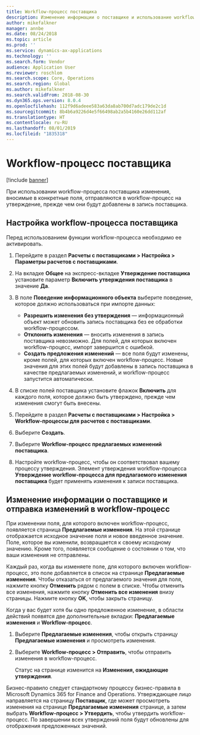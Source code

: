 ```yaml
---
title: Workflow-процесс поставщика
description: Изменение информации о поставщике и использование workflow-процесса для ее утверждения.
author: mikefalkner
manager: annbe
ms.date: 08/24/2018
ms.topic: article
ms.prod: ''
ms.service: dynamics-ax-applications
ms.technology: ''
ms.search.form: Vendor
audience: Application User
ms.reviewer: roschlom
ms.search.scope: Core, Operations
ms.search.region: Global
ms.author: mikefalkner
ms.search.validFrom: 2018-08-30
ms.dyn365.ops.version: 8.0.4
ms.openlocfilehash: 112f9d6adeee583a63da8ab700d7adc179de2c1d
ms.sourcegitcommit: 8b4b6a9226d4e5f66498ab2a5b4160e26dd112af
ms.translationtype: HT
ms.contentlocale: ru-RU
ms.lasthandoff: 08/01/2019
ms.locfileid: "1835318"
---
```

# <a name="vendor-workflow"></a>Workflow-процесс поставщика

[!include [banner](../includes/banner.md)]

При использовании workflow-процесса поставщика изменения, вносимые в конкретные поля, отправляются в workflow-процесс на утверждение, прежде чем они будут добавлены в запись поставщика.

## <a name="set-up-the-vendor-workflow"></a>Настройка workflow-процесса поставщика

Перед использованием функции workflow-процесса необходимо ее активировать.

1. Перейдите в раздел **Расчеты с поставщиками \> Настройка \> Параметры расчетов с поставщиками**.
2. На вкладке **Общее** на экспресс-вкладке **Утверждение поставщика** установите параметр **Включить утверждения поставщика** в значение **Да**.
3. В поле **Поведение информационного объекта** выберите поведение, которое должно использоваться при импорте данных:

    - **Разрешить изменения без утверждения** — информационный объект может обновить запись поставщика без ее обработки workflow-процессом.
    - **Отклонить изменения** — вносить изменения в запись поставщика невозможно. Для полей, для которых включен workflow-процесс, импорт завершится с ошибкой.
    - **Создать предложения изменений** — все поля будут изменены, кроме полей, для которых включен workflow-процесс. Новые значения для этих полей будут добавлены в запись поставщика в качестве предлагаемых изменений, и workflow-процесс запустится автоматически.

4. В списке полей поставщика установите флажок **Включить** для каждого поля, которое должно быть утверждено, прежде чем изменения смогут быть внесены.
5. Перейдите в раздел **Расчеты с поставщиками \> Настройка \> Workflow-процессы для расчетов с поставщиками**.
6. Выберите **Создать**.
7. Выберите **Workflow-процесс предлагаемых изменений поставщика**. 
8. Настройте workflow-процесс, чтобы он соответствовал вашему процессу утверждения. Элемент утверждения workflow-процесса **Утверждение workflow-процесса для предлагаемого изменения поставщика** будет применять изменения к записи поставщика.

## <a name="change-vendor-information-and-submit-the-changes-to-the-workflow"></a>Изменение информации о поставщике и отправка изменений в workflow-процесс

При изменении поля, для которого включен workflow-процесс, появляется страница **Предлагаемые изменения**. На этой странице отображается исходное значение поля и новое введенное значение. Поле, которое вы изменили, возвращается к своему исходному значению. Кроме того, появляется сообщение о состоянии о том, что ваши изменения не отправлены. 

Каждый раз, когда вы изменяете поле, для которого включен workflow-процесс, это поле добавляется в список на странице **Предлагаемые изменения**. Чтобы отказаться от предлагаемого значения для поля, нажмите кнопку **Отменить** рядом с полем в списке. Чтобы отменить все изменения, нажмите кнопку **Отменить все изменения** внизу страницы. Нажмите кнопку **OK**, чтобы закрыть страницу.

Когда у вас будет хотя бы одно предложенное изменение, в области действий появятся две дополнительные вкладки: **Предлагаемые изменения** и **Workflow-процесс**.

1. Выберите **Предлагаемые изменения**, чтобы открыть страницу **Предлагаемые изменения** и просмотреть изменения.
2. Выберите **Workflow-процесс \> Отправить**, чтобы отправить изменения в workflow-процесс.

    Статус на странице изменится на **Изменения, ожидающие утверждения**.

Бизнес-правило следует стандартному процессу бизнес-правила в Microsoft Dynamics 365 for Finance and Operations. Утверждающее лицо направляется на страницу **Поставщик**, где может просмотреть изменения на странице **Предлагаемые изменения** странице, а затем выбрать **Workflow-процесс \> Утвердить**, чтобы утвердить workflow-процесс. По завершении всех утверждений поля будут обновлены для отображения предложенных значений.

